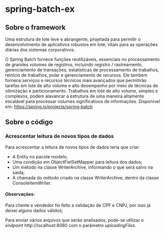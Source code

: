 # spring-batch-ex

## Sobre o framework

Uma estrutura de lote leve e abrangente, projetada para permitir o desenvolvimento de aplicativos robustos em lote, vitais para as operações diárias dos sistemas corporativos.

O Spring Batch fornece funções reutilizáveis, essenciais no processamento de grandes volumes de registros, incluindo registro / rastreamento, gerenciamento de transações, estatísticas de processamento de trabalhos, reinício de trabalhos, pular e gerenciamento de recursos. Ele também fornece serviços e recursos técnicos mais avançados que permitirão tarefas em lote de alto volume e alto desempenho por meio de técnicas de otimização e particionamento. Trabalhos em lote de alto volume, simples e complexos, podem alavancar a estrutura de uma maneira altamente escalável para processar volumes significativos de informações. Disponível em: https://spring.io/projects/spring-batch

## Sobre o código

### Acrescentar leitura de novos tipos de dados

Para acrescentar a leitura de novos tipos de dados teria que criar:

* A Entity no pacote modelo;
* Uma condição em ObjectFielSetMapper para leitura dos dados;
* Um método na classe WriterArchive, informando o que será salvo na saída;
* A chamada do método criado na classe WriterArchive, dentro da classe ConsoleItemWriter.

#### Observações:
Para cliente e vendedor foi feito a validação de CPF e CNPJ, por isso já deixei alguns dados válidos;

Para enviar vários arquivos que serão analisados, pode-se utilizar o *endpoint* http://localhost:8080 com o parâmetro *uploadingFiles*.
